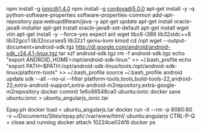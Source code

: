 npm install -g ionic@1.4.0
npm install -g cordova@5.0.0
apt-get install -y -q python-software-properties software-properties-common
add-apt-repository ppa:webupd8team/java -y
apt-get update
apt-get install oracle-java8-installer
apt-get install oracle-java8-set-default
apt-get install wget vim
   apt-get install -y --force-yes expect ant wget libc6-i386 lib32stdc++6 lib32gcc1 lib32ncurses5 lib32z1 qemu-kvm kmod 
cd /opt
wget --output-document=android-sdk.tgz http://dl.google.com/android/android-sdk_r24.4.1-linux.tgz
tar xzf android-sdk.tgz 
rm -f android-sdk.tgz
echo "export ANDROID_HOME=/opt/android-sdk-linux" >> ~/.bash_profile 
echo "export PATH=$PATH:/opt/android-sdk-linux/tools:/opt/android-sdk-linux/platform-tools" >> ~/.bash_profile 
source ~/.bash_profile
android update sdk --all --no-ui --filter platform-tools,tools,build-tools-22,android-22,extra-android-support,extra-android-m2repository,extra-google-m2repository
docker commit 1e6c66548ca0 ubuntu:ionic
docker save ubuntu:ionic > ubuntu_angularjs_ionic.tar




Epay.ph
docker load < ubuntu_angularjs.tar
docker run -it --rm -p 8080:80 -v ~/Documents/Sites/epay.ph/:/var/www/html/ ubuntu:angularjs
CTRL-P-Q = close and running
docker attach 10224ce024f6
docker ps
